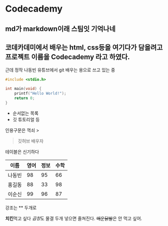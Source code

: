 # Codecademy
## md가 markdown이래 스팀잇 기억나네

## 코데카데미에서 배우는 html, css등을 여기다가 담을려고 프로젝트 이름을 Codecademy 라고 하였다.
근데 정작 나동빈 유튜브에서 git 배우는 용으로 쓰고 있는 중
```c
#include <stdio.h>

int main(void) {
    printf("Hello World!");
    return 0;
}
```
* 순서없는 목록
* 깃 튜토리얼 등

인용구문은 꺽쇠 >

> 깃허브 배우자

테이블은 신기하다

이름 | 영어 |정보|수학|
---|---|---|---|
나동빈|98|95|66|
홍길동|88|33|98|
이순신|99|96|87|

강조는 ** 두개로

**치킨**먹고 싶다 *곱창*도
물결 두개 넣으면 줄쳐진다.
~~매운닭발~~은 안 먹고 싶어.
